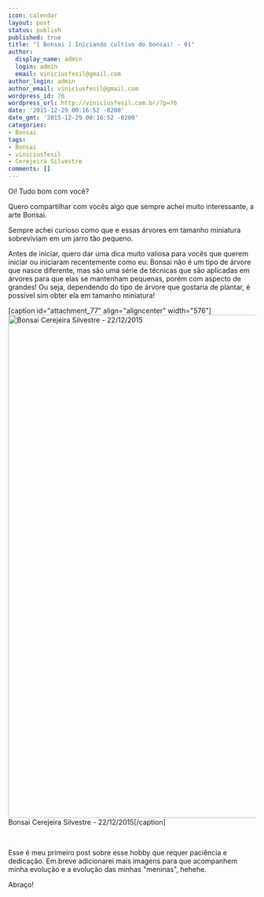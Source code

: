 ```yaml
---
icon: calendar
layout: post
status: publish
published: true
title: "[ Bonsai ] Iniciando cultivo do bonsai! - 01"
author:
  display_name: admin
  login: admin
  email: viniciusfesil@gmail.com
author_login: admin
author_email: viniciusfesil@gmail.com
wordpress_id: 76
wordpress_url: http://viniciusfesil.com.br/?p=76
date: '2015-12-29 00:16:52 -0200'
date_gmt: '2015-12-29 00:16:52 -0200'
categories:
- Bonsai
tags:
- Bonsai
- viniciusfesil
- Cerejeira Silvestre
comments: []
---
```

<p>Oi! Tudo bom com voc&ecirc;?</p>
<p>Quero compartilhar com voc&ecirc;s algo que sempre achei muito interessante, a arte Bonsai.</p>
<p>Sempre achei curioso como que e essas &aacute;rvores em tamanho miniatura sobreviviam em um jarro t&atilde;o pequeno.</p>
<p>Antes de iniciar, quero dar uma dica muito valiosa para voc&ecirc;s que querem iniciar ou iniciaram recentemente como eu: Bonsai n&atilde;o &eacute; um tipo de &aacute;rvore que nasce diferente, mas s&atilde;o uma s&eacute;rie de t&eacute;cnicas que s&atilde;o aplicadas em &aacute;rvores para que elas se mantenham pequenas, por&eacute;m com aspecto de grandes! Ou seja, dependendo do tipo de &aacute;rvore que gostaria de plantar, &eacute; poss&iacute;vel sim obter ela em tamanho miniatura!</p>
<p>[caption id="attachment_77" align="aligncenter" width="576"]<img class="wp-image-77 size-large" title="Bonsai Cerejeira Silvestre - 22/12/2015" src="http://viniciusfesil.com.br/wp-content/uploads/2015/12/2015-12-22-02.25.09-e1451347614324-576x1024.jpg" alt="Bonsai Cerejeira Silvestre - 22/12/2015" width="576" height="1024" /> Bonsai Cerejeira Silvestre - 22/12/2015[/caption]</p>
<p>&nbsp;</p>
<p>Esse &eacute; meu primeiro post sobre esse hobby que requer paci&ecirc;ncia e dedica&ccedil;&atilde;o. Em breve adicionarei mais imagens para que acompanhem minha evolu&ccedil;&atilde;o e a evolu&ccedil;&atilde;o das minhas "meninas", hehehe.</p>
<p>Abra&ccedil;o!</p>
<p>&nbsp;</p>
